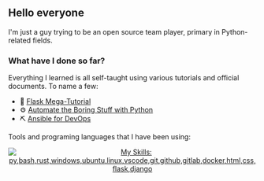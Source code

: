## Hello everyone
I'm just a guy trying to be an open source team player, primary in Python-related fields.

### What have I done so far?
<!-- Emoji from "ikatyang/emoji-cheat-sheet"-->
Everything I learned is all self-taught using various tutorials and official documents. To name a few: 
- :mega: [Flask Mega-Tutorial](https://blog.miguelgrinberg.com/post/the-flask-mega-tutorial-part-i-hello-world)
- :gear: [Automate the Boring Stuff with Python](https://automatetheboringstuff.com/2e/chapter0/)
- :pick: [Ansible for DevOps](https://github.com/geerlingguy/ansible-for-devops-manuscript)

Tools and programing languages that I have been using: 
<!-- Images from skillicons, and simpleicons-->

<!--
<img style="float: left;" alt="wsl" width="45px" src="images/wsl.png" aria-label="wsl" /> 
  <img style="float: left;" alt="VirtualBox" width="45px" src="images/virtualbox.svg" aria-label="VirtualBox" /> 
  <img style="float: left;" alt="ansible" width="45px" src="images/ansible.svg" aria-label="ansible" />
  <img style="float: left;" alt="vagrant" width="45px" src="images/vagrant.svg" aria-label="vagrant" />
-->

<!--
<div class="c-img">
  <img alt="wsl" width="45px" src="images/wsl.png" aria-label="wsl" /> 
  <img alt="VirtualBox" width="45px" src="images/virtualbox.svg" aria-label="VirtualBox" /> 
  <img alt="ansible" width="45px" src="images/ansible.svg" aria-label="ansible" />
  <img alt="vagrant" width="45px" src="images/vagrant.svg" aria-label="vagrant" />
</div>
-->

<p align="center">
  <a href="https://skillicons.dev">
    <img src="https://skillicons.dev/icons?i=py,bash,rust,windows,ubuntu,linux,vscode,git,github,gitlab,docker,html,css,flask,django" 
     alt="My Skills: py,bash,rust,windows,ubuntu,linux,vscode,git,github,gitlab,docker,html,css,flask,django" 
     aria-label="My Skills: py,bash,rust,windows,ubuntu,linux,vscode,git,github,gitlab,docker,html,css,flask,django" /> 
  </a>
</p>


